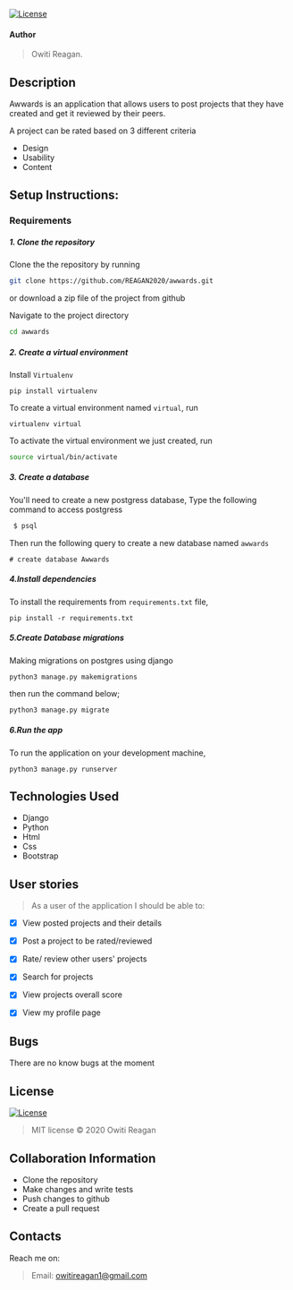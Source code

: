 

[![License](https://img.shields.io/packagist/l/loopline-systems/closeio-api-wrapper.svg)](http://opensource.org/licenses/MIT)   
#### Author
> Owiti Reagan.

## Description
Awwards is an application that allows users to post projects that they have created and get it reviewed by their peers.

A project can be rated based on 3 different criteria

* Design
* Usability
* Content


## Setup Instructions:
### Requirements

##### 1. Clone the repository
Clone the the repository by running 

   ```bash
   git clone https://github.com/REAGAN2020/awwards.git
   ```
 or download a zip file of the project from github
 

Navigate to the project directory
```bash
cd awwards
```

##### 2. Create a virtual environment
 Install `Virtualenv` 

   ```prettier
   pip install virtualenv
   ```

To create a virtual environment named `virtual`, run

   ```prettier
   virtualenv virtual
   ```
To activate the virtual environment we just created, run

   ```bash
   source virtual/bin/activate
   ```

##### 3. Create a database
You'll need to create a new postgress database, Type the following command to access postgress
   ```bash
    $ psql
   ```
   Then run the following query to create a new database named ```awwards``` 
   ```prettier
   # create database Awwards
   ```


#####  4.Install dependencies
To install the requirements from `requirements.txt` file,

   ```prettier
   pip install -r requirements.txt
   ```

#####  5.Create Database migrations
Making migrations on postgres using django

```prettier
python3 manage.py makemigrations 
```

 
then run the command below;

 ```bash
 python3 manage.py migrate
 ```

##### 6.Run the app
To run the application on your development machine, 

    python3 manage.py runserver


## Technologies Used
* Django
* Python
* Html
* Css
* Bootstrap


## User stories
>As a user of the application I should be able to:

- [X] View posted projects and their details
- [X] Post a project to be rated/reviewed
- [X] Rate/ review other users' projects
- [X] Search for projects 
- [X] View projects overall score
- [X] View my profile page


## Bugs
There are no know bugs at the moment

## License
[![License](https://img.shields.io/packagist/l/loopline-systems/closeio-api-wrapper.svg)](http://opensource.org/licenses/MIT)
>MIT license &copy;  2020 Owiti Reagan
 
## Collaboration Information
* Clone the repository
* Make changes and write tests
* Push changes to github
* Create a pull request

## Contacts
Reach me on:
>Email:  owitireagan1@gmail.com


